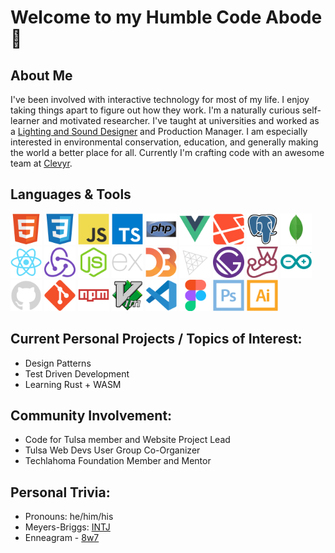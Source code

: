 # Welcome to my Humble Code Abode 🙏

## About Me
I've been involved with interactive technology for most of my life. I enjoy taking things apart to figure out how they work. I'm a naturally curious self-learner and motivated researcher. I've taught at universities and worked as a [Lighting and Sound Designer](https://zenlex.github.io/theatreport) and Production Manager. I am especially interested in environmental conservation, education, and generally making the world a better place for all. Currently I'm crafting code with an awesome team at [Clevyr](https://clevry.com). 

<h2>Languages & Tools</h2>
<div>
 <img src="https://raw.githubusercontent.com/zenlex/zenlex/main/icons/html5-original.svg" alt="html5" width=50 height=50>
 <img src="https://raw.githubusercontent.com/zenlex/zenlex/main/icons/css3-original.svg" alt="css3" width=50 height=50>
 <img src="https://raw.githubusercontent.com/zenlex/zenlex/main/icons/javascript-original.svg" alt="javascript" width=50 height=50>
 <img src="https://raw.githubusercontent.com/zenlex/zenlex/main/icons/typescript-original.svg" alt="typescript" width=50 height=50>
 <img src="https://raw.githubusercontent.com/zenlex/zenlex/main/icons/php-original.svg" alt="php" width=50 height=50>
 <img src="https://raw.githubusercontent.com/zenlex/zenlex/main/icons/vuejs-original.svg" alt="vuejs" width=50 height=50>
 <img src="https://raw.githubusercontent.com/zenlex/zenlex/main/icons/laravel-plain.svg" alt="laravel" width=50 height=50>
 <img src="https://raw.githubusercontent.com/zenlex/zenlex/main/icons/postgresql-original.svg" alt="laravel" width=50 height=50>
 <img src="https://raw.githubusercontent.com/zenlex/zenlex/main/icons/mongodb-original.svg" alt="mongodb" width=50 height=50>
 <img src="https://raw.githubusercontent.com/zenlex/zenlex/main/icons/react-original.svg" alt="react" width=50 height=50>
 <img src="https://raw.githubusercontent.com/zenlex/zenlex/main/icons/redux-original.svg" alt="redux" width=50 height=50>
 <img src="https://raw.githubusercontent.com/zenlex/zenlex/main/icons/nodejs-original.svg" alt="nodejs" width=50 height=50>
 <img src="https://raw.githubusercontent.com/zenlex/zenlex/main/icons/express-original.svg" alt="express" width=50 height=50>
 <img src="https://raw.githubusercontent.com/zenlex/zenlex/main/icons/d3js-original.svg" alt="d3js" width=50 height=50>
 <img src="https://raw.githubusercontent.com/zenlex/zenlex/main/icons/threejs-original.svg" alt="three js" width=50 height=50>
 <img src="https://raw.githubusercontent.com/zenlex/zenlex/main/icons/gatsby-original.svg" alt="gatsby" width=50 height=50>
 <img src="https://raw.githubusercontent.com/zenlex/zenlex/main/icons/jest-plain.svg" alt="jest" width=50 height=50>
 <img src="https://raw.githubusercontent.com/zenlex/zenlex/main/icons/arduino-original.svg" alt="arduino" width=50 height=50>
 <img src="https://raw.githubusercontent.com/zenlex/zenlex/main/icons/github-original.svg" alt="github" width=50 height=50>
 <img src="https://raw.githubusercontent.com/zenlex/zenlex/main/icons/git-original.svg" alt="git" width=50 height=50>
 <img src="https://raw.githubusercontent.com/zenlex/zenlex/main/icons/npm-original-wordmark.svg" alt="npm" width=50 height=50>
 <img src="https://raw.githubusercontent.com/zenlex/zenlex/main/icons/vim-original.svg" alt="vim" width=50 height=50>
 <img src="https://raw.githubusercontent.com/zenlex/zenlex/main/icons/vscode-original.svg" alt="vs code" width=50 height=50>
 <img src="https://raw.githubusercontent.com/zenlex/zenlex/main/icons/figma-original.svg" alt="figma" width=50 height=50>
 <img src="https://raw.githubusercontent.com/zenlex/zenlex/main/icons/photoshop-line.svg" alt="photoshop" width=50 height=50>
 <img src="https://raw.githubusercontent.com/zenlex/zenlex/main/icons/illustrator-line.svg" alt="illustrator" width=50 height=50>
</div>

## Current Personal Projects / Topics of Interest:
- Design Patterns 
- Test Driven Development
- Learning Rust + WASM

## Community Involvement:
- Code for Tulsa member and Website Project Lead
- Tulsa Web Devs User Group Co-Organizer
- Techlahoma Foundation Member and Mentor

## Personal Trivia:
- Pronouns: he/him/his
- Meyers-Briggs: [INTJ](https://www.16personalities.com/intj-personality)
- Enneagram - [8w7](https://www.enneagraminstitute.com/type-8) 
